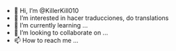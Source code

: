 - 👋 Hi, I’m @KillerKill010
- 👀 I’m interested in hacer traducciones, do translations
- 🌱 I’m currently learning ...
- 💞️ I’m looking to collaborate on ...
- 📫 How to reach me ...

<!---
KillerKill010/KillerKill010 is a ✨ special ✨ repository because its `README.md` (this file) appears on your GitHub profile.
You can click the Preview link to take a look at your changes.
--->
